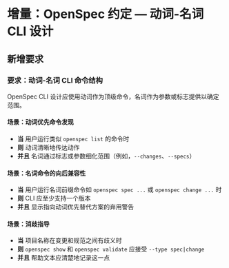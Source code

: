 # 增量：OpenSpec 约定 — 动词-名词 CLI 设计

## 新增要求

### 要求：动词-名词 CLI 命令结构
OpenSpec CLI 设计应使用动词作为顶级命令，名词作为参数或标志提供以确定范围。

#### 场景：动词优先命令发现
- **当** 用户运行类似 `openspec list` 的命令时
- **则** 动词清晰地传达动作
- **并且** 名词通过标志或参数细化范围（例如，`--changes`、`--specs`）

#### 场景：名词命令的向后兼容性
- **当** 用户运行名词前缀命令如 `openspec spec ...` 或 `openspec change ...` 时
- **则** CLI 应至少支持一个版本
- **并且** 显示指向动词优先替代方案的弃用警告

#### 场景：消歧指导
- **当** 项目名称在变更和规范之间有歧义时
- **则** `openspec show` 和 `openspec validate` 应接受 `--type spec|change`
- **并且** 帮助文本应清楚地记录这一点